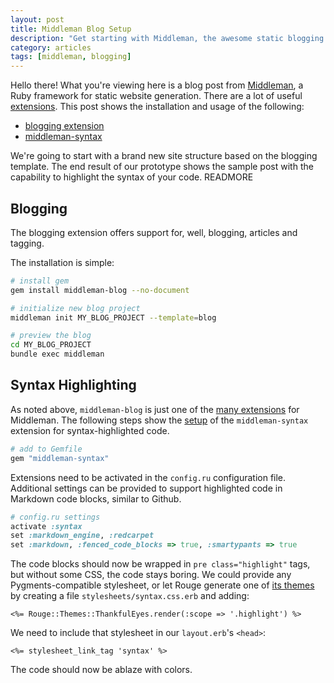 ```yaml
---
layout: post
title: Middleman Blog Setup
description: "Get starting with Middleman, the awesome static blogging engine"
category: articles
tags: [middleman, blogging]
---
```


Hello there! What you're viewing here is a blog post from [Middleman](http://middlemanapp.com/), a Ruby framework for static website generation. There are a lot of useful [extensions](http://directory.middlemanapp.com/#/extensions/all). This post shows the installation and usage of the following:

* [blogging extension](http://middlemanapp.com/blogging/)
* [middleman-syntax](https://github.com/middleman/middleman-syntax) 

We're going to start with a brand new site structure based on the blogging template. The end result of our prototype shows the sample post with the capability to highlight the syntax of your code.
READMORE

Blogging
--------
The blogging extension offers support for, well, blogging, articles and tagging.

The installation is simple:

~~~bash
# install gem
gem install middleman-blog --no-document

# initialize new blog project
middleman init MY_BLOG_PROJECT --template=blog

# preview the blog
cd MY_BLOG_PROJECT
bundle exec middleman
~~~

Syntax Highlighting
-------------------

As noted above, `middleman-blog` is just one of the [many extensions](http://directory.middlemanapp.com/#/extensions/all) for Middleman. The following steps show the [setup](https://github.com/middleman/middleman-syntax) of the `middleman-syntax` extension for syntax-highlighted code.

~~~ruby
# add to Gemfile
gem "middleman-syntax"
~~~

Extensions need to be activated in the `config.ru` configuration file. Additional settings can be provided to support highlighted code in Markdown code blocks, similar to Github.

~~~ruby
# config.ru settings
activate :syntax
set :markdown_engine, :redcarpet
set :markdown, :fenced_code_blocks => true, :smartypants => true
~~~

The code blocks should now be wrapped in `pre class="highlight"` tags, but without some CSS, the code stays boring. We could provide any Pygments-compatible stylesheet, or let Rouge generate one of [its themes](https://github.com/jayferd/rouge/tree/master/lib/rouge/themes) by creating a file `stylesheets/syntax.css.erb` and adding:

~~~erb
<%= Rouge::Themes::ThankfulEyes.render(:scope => '.highlight') %>
~~~

We need to include that stylesheet in our `layout.erb`'s `<head>`:

~~~erb
<%= stylesheet_link_tag 'syntax' %>
~~~

The code should now be ablaze with colors.
